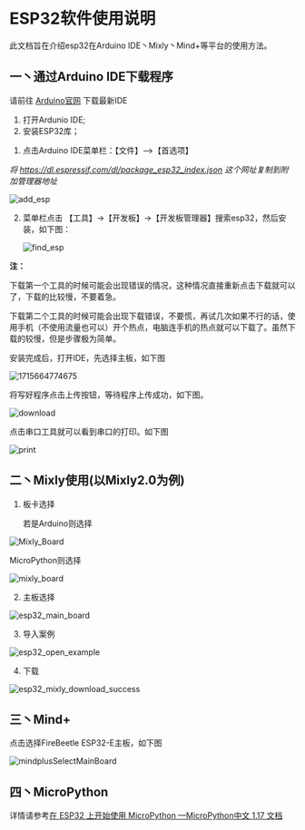 # ESP32软件使用说明

此文档旨在介绍esp32在Arduino IDE丶Mixly丶Mind+等平台的使用方法。

## 一丶通过Arduino IDE下载程序

请前往 [Arduino官网](https://www.arduino.cc/en/Main/Software) 下载最新IDE

1. 打开Ardunio IDE;
2. 安装ESP32库；

1) 点击Arduino IDE菜单栏：【文件】-->【首选项】

*将     <https://dl.espressif.com/dl/package_esp32_index.json>   这个网址复制到附加管理器地址*

![add_esp](picture/add_esp.png)

2. 菜单栏点击 【工具】->【开发板】->【开发板管理器】搜索esp32，然后安装，如下图：

   ![find_esp](picture/find_esp.png)

**注：**

下载第一个工具的时候可能会出现错误的情况，这种情况直接重新点击下载就可以了，下载的比较慢，不要着急。

下载第二个工具的时候可能会出现下载错误，不要慌，再试几次如果不行的话，使用手机（不使用流量也可以）开个热点，电脑连手机的热点就可以下载了。虽然下载的较慢，但是步骤极为简单。

安装完成后，打开IDE，先选择主板，如下图

![1715664774675](picture/1715664774675.png)

将写好程序点击上传按钮，等待程序上传成功，如下图。

![download](picture/download.png)

点击串口工具就可以看到串口的打印。如下图

![print](picture/print.png)

## 二丶Mixly使用(以Mixly2.0为例)

1. 板卡选择

   若是Arduino则选择

![Mixly_Board](picture/Mixly_Board.png)

MicroPython则选择

![mixly_board](picture/mixly_board_micropython.png)

2. 主板选择

![esp32_main_board](picture/esp32_main_board.png)

3. 导入案例

![esp32_open_example](picture/esp32_open_example.png)

4. 下载

![esp32_mixly_download_success](picture/esp32_mixly_download_success.png)

## 三丶Mind+

点击选择FireBeetle ESP32-E主板，如下图

![mindplusSelectMainBoard](picture/mindplusSelectMainBoard.png)

## 四丶MicroPython

详情请参考[在 ESP32 上开始使用 MicroPython —MicroPython中文 1.17 文档](http://micropython.com.cn/en/latet/esp32/tutorial/intro.html)
